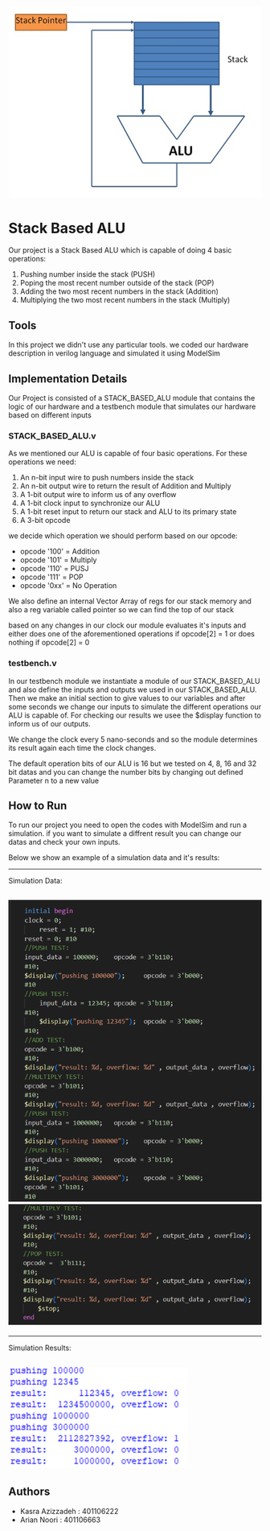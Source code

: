 ![alt text](https://github.com/KasraAzizzadeh/Midterm-Q1/blob/main/Misc/stack-cpu-operation.jpg)

# Stack Based ALU
Our project is a Stack Based ALU which is capable of doing 4 basic operations:
  1. Pushing number inside the stack (PUSH)
  2. Poping the most recent number outside of the stack (POP)
  3. Adding the two most recent numbers in the stack (Addition)
  4. Multiplying the two most recent numbers in the stack (Multiply)

## Tools
In this project we didn't use any particular tools. we coded our hardware
description in verilog language and simulated it using ModelSim

## Implementation Details
Our Project is consisted of a STACK_BASED_ALU module that contains the logic of
our hardware and a testbench module that simulates our hardware based on different inputs

### STACK_BASED_ALU.v
As we mentioned our ALU is capable of four basic operations. For these operations we need:
  1. An n-bit input wire to push numbers inside the stack
  2. An n-bit output wire to return the result of Addition and Multiply
  3. A 1-bit output wire to inform us of any overflow
  4. A 1-bit clock input to synchronize our ALU
  5. A 1-bit reset input to return our stack and ALU to its primary state
  6. A 3-bit opcode

we decide which operation we should perform based on our opcode:
  * opcode '100' = Addition
  * opcode '101' = Multiply
  * opcode '110' = PUSJ
  * opcode '111' = POP
  * opcode '0xx' = No Operation

We also define an internal Vector Array of regs for our stack memory and also a reg variable called pointer so
we can find the top of our stack

based on any changes in our clock our module evaluates it's inputs and either does one of the aforementioned
operations if opcode[2] = 1 or does nothing if opcode[2] = 0

### testbench.v
In our testbench module we instantiate a module of our STACK_BASED_ALU and also define the inputs and outputs
we used in our STACK_BASED_ALU. Then we make an initial section to give values to our variables and after some
seconds we change our inputs to simulate the different operations our ALU is capable of. For checking our results we 
usee the $display function to inform us of our outputs.

We change the clock every 5 nano-seconds and so the module determines its result again each time the clock changes.

The default operation bits of our ALU is 16 but we tested on 4, 8, 16 and 32 bit datas and you can change the number
bits by changing out defined Parameter n to a new value

## How to Run
To run our project you need to open the codes with ModelSim and run a simulation. if you want to simulate a diffrent
result you can change our datas and check your own inputs.

Below we show an example of a simulation data and it's results:

--------
Simulation Data:

![Simulation Data1](https://github.com/KasraAzizzadeh/Midterm-Q1/blob/main/Misc/Data1.png)
![Simulation Data2](https://github.com/KasraAzizzadeh/Midterm-Q1/blob/main/Misc/Data2.png)
--------

--------
Simulation Results:

![Simulation Results](https://github.com/KasraAzizzadeh/Midterm-Q1/blob/main/Misc/Result.png)
--------

## Authors
  * Kasra Azizzadeh : 401106222
  * Arian Noori     : 401106663
